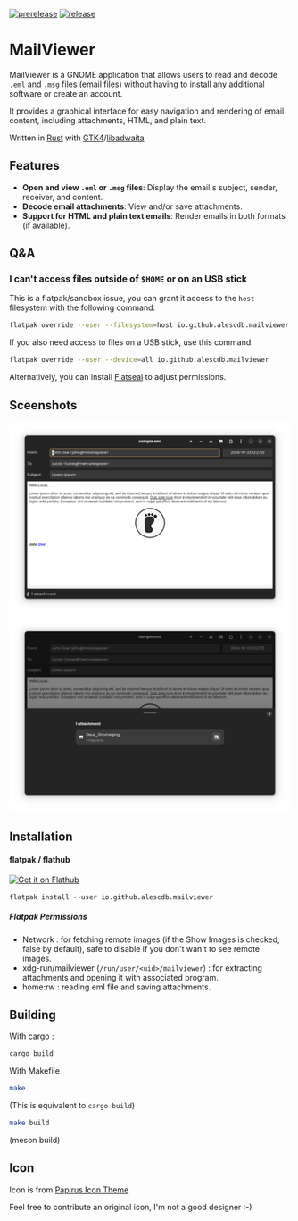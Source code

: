 [![prerelease](https://github.com/alescdb/mailviewer/actions/workflows/prerelease.yml/badge.svg)](https://github.com/alescdb/mailviewer/actions/workflows/prerelease.yml)
[![release](https://github.com/alescdb/mailviewer/actions/workflows/release.yml/badge.svg)](https://github.com/alescdb/mailviewer/actions/workflows/release.yml)

# MailViewer

MailViewer is a GNOME application that allows users to read and decode `.eml` and `.msg` files (email files) without having to install any additional software or create an account.

It provides a graphical interface for easy navigation and rendering of email content, including attachments, HTML, and plain text.

Written in [Rust](https://www.rust-lang.org/) with [GTK4](https://www.gtk.org/)/[libadwaita](https://gnome.pages.gitlab.gnome.org/libadwaita/doc/main/index.html)

## Features

- **Open and view `.eml` or `.msg` files**: Display the email's subject, sender, receiver, and content.
- **Decode email attachments**: View and/or save attachments.
- **Support for HTML and plain text emails**: Render emails in both formats (if available).

## Q&A

### I can't access files outside of `$HOME` or on an USB stick

This is a flatpak/sandbox issue, you can grant it access to the `host` filesystem with the following command:

```bash
flatpak override --user --filesystem=host io.github.alescdb.mailviewer
```

If you also need access to files on a USB stick, use this command:

```bash
flatpak override --user --device=all io.github.alescdb.mailviewer
```

Alternatively, you can install [Flatseal](https://flathub.org/apps/com.github.tchx84.Flatseal) to adjust permissions.


## Sceenshots

![Main](images/mailviewer_0.9.92_dark_1.png)
![Attachments](images/mailviewer_0.9.92_dark_2.png)

## Installation

#### flatpak / flathub

[![](https://flathub.org/api/badge?svg&locale=en 'Get it on Flathub')](https://flathub.org/apps/io.github.alescdb.mailviewer)

```
flatpak install --user io.github.alescdb.mailviewer
```

##### Flatpak Permissions

- Network : for fetching remote images (if the Show Images is checked, false by default), safe to disable if you don't wan't to see remote images.
- xdg-run/mailviewer (`/run/user/<uid>/mailviewer`) : for extracting attachments and opening it with associated program.
- home:rw : reading eml file and saving attachments.


## Building

With cargo :
```bash
cargo build
```

With Makefile
```bash
make
```
(This is equivalent to `cargo build`)

```bash
make build
```
(meson build)

## Icon

Icon is from [Papirus Icon Theme](https://github.com/PapirusDevelopmentTeam/papirus-icon-theme)

Feel free to contribute an original icon, I'm not a good designer :-)
